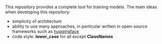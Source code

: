 This repository provides a complete tool for training models. 
The main ideas when developing this repository: 
- simplicity of architecture 
- ability to use many approaches, in particular written in open-source frameworks such as [huggingface](https://github.com/huggingface)
- code style: **lower_case** for all except **ClassNames**



